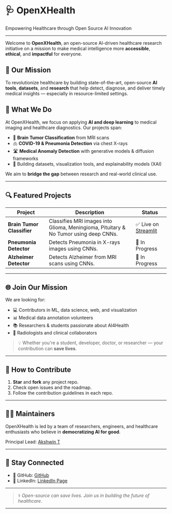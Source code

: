 # 🩺 OpenXHealth

Empowering Healthcare through Open Source AI Innovation

---

Welcome to **OpenXHealth**, an open-source AI-driven healthcare research initiative on a mission to make medical intelligence more **accessible**, **ethical**, and **impactful** for everyone.

## 🚀 Our Mission

To revolutionize healthcare by building state-of-the-art, open-source **AI tools**, **datasets**, and **research** that help detect, diagnose, and deliver timely medical insights — especially in resource-limited settings.

## 🧠 What We Do

At OpenXHealth, we focus on applying **AI and deep learning** to medical imaging and healthcare diagnostics. Our projects span:

- 🧬 **Brain Tumor Classification** from MRI scans  
- 🫁 **COVID-19 & Pneumonia Detection** via chest X-rays  
- 🛣️ **Medical Anomaly Detection** with generative models & diffusion frameworks  
- 🏥 Building datasets, visualization tools, and explainability models (XAI)

We aim to **bridge the gap** between research and real-world clinical use.

---

## 🔍 Featured Projects

| Project | Description | Status |
|--------|-------------|--------|
| **Brain Tumor Classifier** | Classifies MRI images into Glioma, Meningioma, Pituitary & No Tumor using deep CNNs. | ✅ Live on [Streamlit](https://brain-tumor-classifiers.streamlit.app/) |
| **Pneumonia Detector** | Detects Pneumonia in X-rays images using CNNs. | 🔄 In Progress |
| **Alzheimer Detector** | Detects Alzheimer from MRI scans using  CNNs. | 🔄 In Progress |

---

## 🌐 Join Our Mission

We are looking for:
- 💻 Contributors in ML, data science, web, and visualization
- 📊 Medical data annotation volunteers
- 📚 Researchers & students passionate about AI4Health
- 🩻 Radiologists and clinical collaborators

> 💡 Whether you're a student, developer, doctor, or researcher — your contribution can **save lives**.

---

## 🤝 How to Contribute

1. **Star** and **fork** any project repo.
2. Check open issues and the roadmap.
3. Follow the contribution guidelines in each repo.

---

## 🧑‍💻 Maintainers

OpenXHealth is led by a team of researchers, engineers, and healthcare enthusiasts who believe in **democratizing AI for good**. 

Principal Lead: [Akshwin T](https://github.com/akshwin)

---

## 📢 Stay Connected

- 📄 GitHub: [GitHub](https://github.com/OpenXHealth)
- 🔗 LinkedIn: [LinkedIn Page](https://www.linkedin.com/in/openxhealth/)

---

> ⚕️ *Open-source can save lives. Join us in building the future of healthcare.*

---


